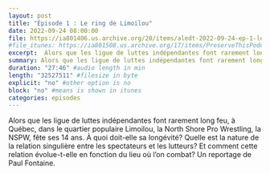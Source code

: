 ```yaml
---
layout: post
title: "Épisode 1 : Le ring de Limoilou"
date: 2022-09-24 08:00:00
file: https://ia801406.us.archive.org/20/items/aledt-2022-09-24-ep-1-le-ring-de-limoilou-podcast/ALEDT_2022-09-24_EP1-LeRingDeLimoilou_Podcast.mp3
#file_itunes: https://ia801508.us.archive.org/17/items/PreserveThisPodcast-prologue-podcasts-are-disappearing/PTP_Prologue_MIX_-16LUFS_190206.mp3
excerpt:  Alors que les ligue de luttes indépendantes font rarement long feu, à Québec, dans le quartier populaire Limoilou, la North Shore Pro Wrestling, la NSPW, fête ses 14 ans. À quoi doit-elle sa longévité? Quelle est la nature de la relation singulière entre les spectateurs et les lutteurs? Et comment cette relation évolue-t-elle en fonction du lieu où l’on combat? Un reportage de Paul Fontaine.
summary: Alors que les ligue de luttes indépendantes font rarement long feu, à Québec, dans le quartier populaire Limoilou, la North Shore Pro Wrestling, la NSPW, fête ses 14 ans. À quoi doit-elle sa longévité? Quelle est la nature de la relation singulière entre les spectateurs et les lutteurs? Et comment cette relation évolue-t-elle en fonction du lieu où l’on combat? Un reportage de Paul Fontaine.
duration: "27:46" #audio length in min
length: "32527511" #filesize in byte
explicit: "no" #other option is no
block: "no" #means is shown in itunes
categories: episodes
---
```


Alors que les ligue de luttes indépendantes font rarement long feu, à Québec, dans le quartier populaire Limoilou, la North Shore Pro Wrestling, la NSPW, fête ses 14 ans. À quoi doit-elle sa longévité? Quelle est la nature de la relation singulière entre les spectateurs et les lutteurs? Et comment cette relation évolue-t-elle en fonction du lieu où l’on combat? Un reportage de Paul Fontaine.
